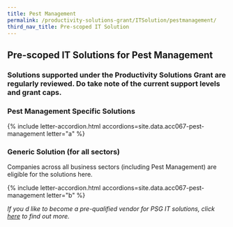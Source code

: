 ```yaml
---
title: Pest Management
permalink: /productivity-solutions-grant/ITSolution/pestmanagement/
third_nav_title: Pre-scoped IT Solution
---
```


## Pre-scoped IT Solutions for Pest Management

### Solutions supported under the Productivity Solutions Grant are regularly reviewed. Do take note of the current support levels and grant caps.

### Pest Management Specific Solutions
{% include letter-accordion.html accordions=site.data.acc067-pest-management letter="a" %}

### Generic Solution (for all sectors)
Companies across all business sectors (including Pest Management) are eligible for the solutions here.

{% include letter-accordion.html accordions=site.data.acc067-pest-management letter="b" %}

_If you d like to become a pre-qualified vendor for PSG IT solutions, click <a target='_blank' href='https://www.imda.gov.sg/icmvendors' >here</a> to find out more._